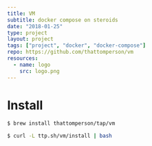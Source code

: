 ```yaml
---
title: VM
subtitle: docker compose on steroids
date: "2018-01-25"
type: project
layout: project
tags: ["project", "docker", "docker-compose"]
repo: https://github.com/thattomperson/vm
resources:
  - name: logo
    src: logo.png
---
```


# Install

```bash
$ brew install thattomperson/tap/vm
```

```bash
$ curl -L ttp.sh/vm/install | bash
```
